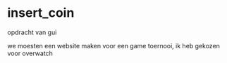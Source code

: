 # insert_coin
opdracht van gui

we moesten een website maken voor een game toernooi, ik heb gekozen voor overwatch
